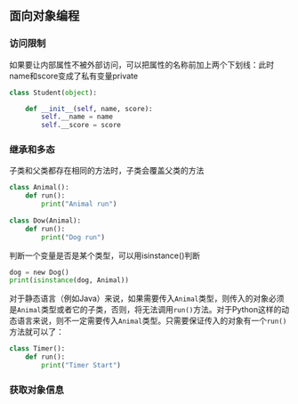 ## 面向对象编程

### 访问限制

如果要让内部属性不被外部访问，可以把属性的名称前加上两个下划线：此时name和score变成了私有变量private

```python
class Student(object):

    def __init__(self, name, score):
        self.__name = name
        self.__score = score
```

### 继承和多态

子类和父类都存在相同的方法时，子类会覆盖父类的方法

```python
class Animal():
    def run():
        print("Animal run")
        
class Dow(Animal):
    def run():
        print("Dog run")
```

判断一个变量是否是某个类型，可以用isinstance()判断

```python
dog = new Dog()
print(isinstance(dog, Animal))
```

对于静态语言（例如Java）来说，如果需要传入`Animal`类型，则传入的对象必须是`Animal`类型或者它的子类，否则，将无法调用`run()`方法。对于Python这样的动态语言来说，则不一定需要传入`Animal`类型。只需要保证传入的对象有一个`run()`方法就可以了：

```python
class Timer():
    def run():
        print("Timer Start")
```

### 获取对象信息

